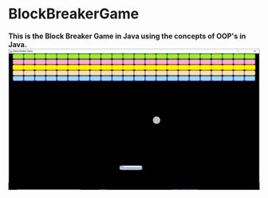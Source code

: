 # BlockBreakerGame
<b>This is the Block Breaker Game in Java using the concepts of OOP's in Java.</b>
![](BlockBreakerGame.png)
